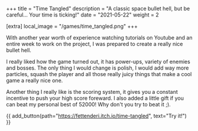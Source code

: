 +++
title = "Time Tangled"
description = "A classic space bullet hell, but be careful... Your time is ticking!"
date = "2021-05-22"
weight = 2

[extra]
local_image = "/games/time_tangled.png"
+++

With another year worth of experience watching tutorials on Youtube and an entire week to work on the project, I was prepared to create a really nice bullet hell.

I really liked how the game turned out, it has power-ups, variety of enemies and bosses. The only thing I would change is polish, I would add way more particles, squash the player and all those really juicy things that make a cool game a really nice one.

Another thing I really like is the scoring system, it gives you a constant incentive to push your high score foreward. I also added a little gift if you can beat my personal best of 52000! Why don't you try to beat it ;).  

{{ add_button(path="https://fettenderi.itch.io/time-tangled", text="Try it!") }}